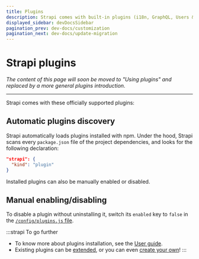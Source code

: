 ```yaml
---
title: Plugins
description: Strapi comes with built-in plugins (i18n, GraphQL, Users & Permissions, Upload, API documentation, and Email) and you can install plugins as npm packages.
displayed_sidebar: devDocsSidebar
pagination_prev: dev-docs/customization
pagination_next: dev-docs/update-migration
---
```


# Strapi plugins

_The content of this page will soon be moved to "Using plugins" and replaced by a more general plugins introduction._

***

Strapi comes with these officially supported plugins:

<DocCardList />

## Automatic plugins discovery

Strapi automatically loads plugins installed with npm. Under the hood, Strapi scans every `package.json` file of the project dependencies, and looks for the following declaration:

```json
"strapi": {
  "kind": "plugin"
}
```

Installed plugins can also be manually enabled or disabled.

## Manual enabling/disabling

To disable a plugin without uninstalling it, switch its `enabled` key to `false` in the [`/config/plugins.js` file](/dev-docs/configurations/plugins).

:::strapi To go further
* To know more about plugins installation, see the [User guide](/user-docs/plugins).
* Existing plugins can be [extended](/dev-docs/plugins-extension), or you can even [create your own](/dev-docs/plugins-development)!
:::
